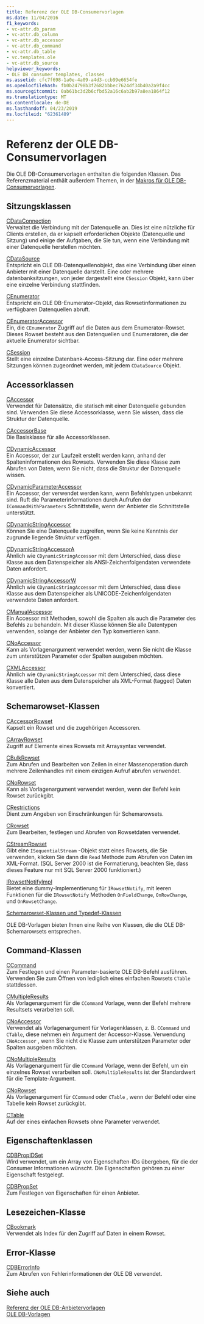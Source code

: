```yaml
---
title: Referenz der OLE DB-Consumervorlagen
ms.date: 11/04/2016
f1_keywords:
- vc-attr.db_param
- vc-attr.db_column
- vc-attr.db_accessor
- vc-attr.db_command
- vc-attr.db_table
- vc.templates.ole
- vc-attr.db_source
helpviewer_keywords:
- OLE DB consumer templates, classes
ms.assetid: cfc7f698-1a0e-4a09-a4d3-ccb99e6654fe
ms.openlocfilehash: fb0b24798b3f2682bbbec7624df34b40a2a9f4cc
ms.sourcegitcommit: 0ab61bc3d2b6cfbd52a16c6ab2b97a8ea1864f12
ms.translationtype: MT
ms.contentlocale: de-DE
ms.lasthandoff: 04/23/2019
ms.locfileid: "62361489"
---
```

# <a name="ole-db-consumer-templates-reference"></a>Referenz der OLE DB-Consumervorlagen

Die OLE DB-Consumervorlagen enthalten die folgenden Klassen. Das Referenzmaterial enthält außerdem Themen, in der [Makros für OLE DB-Consumervorlagen](../../data/oledb/macros-and-global-functions-for-ole-db-consumer-templates.md).

## <a name="session-classes"></a>Sitzungsklassen

[CDataConnection](../../data/oledb/cdataconnection-class.md)<br/>
Verwaltet die Verbindung mit der Datenquelle an. Dies ist eine nützliche für Clients erstellen, da er kapselt erforderlichen Objekte (Datenquelle und Sitzung) und einige der Aufgaben, die Sie tun, wenn eine Verbindung mit einer Datenquelle herstellen möchten.

[CDataSource](../../data/oledb/cdatasource-class.md)<br/>
Entspricht ein OLE DB-Datenquellenobjekt, das eine Verbindung über einen Anbieter mit einer Datenquelle darstellt. Eine oder mehrere datenbanksitzungen, von jeder dargestellt eine `CSession` Objekt, kann über eine einzelne Verbindung stattfinden.

[CEnumerator](../../data/oledb/cenumerator-class.md)<br/>
Entspricht ein OLE DB-Enumerator-Objekt, das Rowsetinformationen zu verfügbaren Datenquellen abruft.

[CEnumeratorAccessor](../../data/oledb/cenumeratoraccessor-class.md)<br/>
Ein, die `CEnumerator` Zugriff auf die Daten aus dem Enumerator-Rowset. Dieses Rowset besteht aus den Datenquellen und Enumeratoren, die der aktuelle Enumerator sichtbar.

[CSession](../../data/oledb/csession-class.md)<br/>
Stellt eine einzelne Datenbank-Access-Sitzung dar. Eine oder mehrere Sitzungen können zugeordnet werden, mit jedem `CDataSource` Objekt.

## <a name="accessor-classes"></a>Accessorklassen

[CAccessor](../../data/oledb/caccessor-class.md)<br/>
Verwendet für Datensätze, die statisch mit einer Datenquelle gebunden sind. Verwenden Sie diese Accessorklasse, wenn Sie wissen, dass die Struktur der Datenquelle.

[CAccessorBase](../../data/oledb/caccessorbase-class.md)<br/>
Die Basisklasse für alle Accessorklassen.

[CDynamicAccessor](../../data/oledb/cdynamicaccessor-class.md)<br/>
Ein Accessor, der zur Laufzeit erstellt werden kann, anhand der Spalteninformationen des Rowsets. Verwenden Sie diese Klasse zum Abrufen von Daten, wenn Sie nicht, dass die Struktur der Datenquelle wissen.

[CDynamicParameterAccessor](../../data/oledb/cdynamicparameteraccessor-class.md)<br/>
Ein Accessor, der verwendet werden kann, wenn Befehlstypen unbekannt sind. Ruft die Parameterinformationen durch Aufrufen der `ICommandWithParameters` Schnittstelle, wenn der Anbieter die Schnittstelle unterstützt.

[CDynamicStringAccessor](../../data/oledb/cdynamicstringaccessor-class.md)<br/>
Können Sie eine Datenquelle zugreifen, wenn Sie keine Kenntnis der zugrunde liegende Struktur verfügen.

[CDynamicStringAccessorA](../../data/oledb/cdynamicstringaccessora-class.md)<br/>
Ähnlich wie `CDynamicStringAccessor` mit dem Unterschied, dass diese Klasse aus dem Datenspeicher als ANSI-Zeichenfolgendaten verwendete Daten anfordert.

[CDynamicStringAccessorW](../../data/oledb/cdynamicstringaccessorw-class.md)<br/>
Ähnlich wie `CDynamicStringAccessor` mit dem Unterschied, dass diese Klasse aus dem Datenspeicher als UNICODE-Zeichenfolgendaten verwendete Daten anfordert.

[CManualAccessor](../../data/oledb/cmanualaccessor-class.md)<br/>
Ein Accessor mit Methoden, sowohl die Spalten als auch die Parameter des Befehls zu behandeln. Mit dieser Klasse können Sie alle Datentypen verwenden, solange der Anbieter den Typ konvertieren kann.

[CNoAccessor](../../data/oledb/cnoaccessor-class.md)<br/>
Kann als Vorlagenargument verwendet werden, wenn Sie nicht die Klasse zum unterstützen Parameter oder Spalten ausgeben möchten.

[CXMLAccessor](../../data/oledb/cxmlaccessor-class.md)<br/>
Ähnlich wie `CDynamicStringAccessor` mit dem Unterschied, dass diese Klasse alle Daten aus dem Datenspeicher als XML-Format (tagged) Daten konvertiert.

## <a name="rowset-classes"></a>Schemarowset-Klassen

[CAccessorRowset](../../data/oledb/caccessorrowset-class.md)<br/>
Kapselt ein Rowset und die zugehörigen Accessoren.

[CArrayRowset](../../data/oledb/carrayrowset-class.md)<br/>
Zugriff auf Elemente eines Rowsets mit Arraysyntax verwendet.

[CBulkRowset](../../data/oledb/cbulkrowset-class.md)<br/>
Zum Abrufen und Bearbeiten von Zeilen in einer Massenoperation durch mehrere Zeilenhandles mit einem einzigen Aufruf abrufen verwendet.

[CNoRowset](../../data/oledb/cnorowset-class.md)<br/>
Kann als Vorlagenargument verwendet werden, wenn der Befehl kein Rowset zurückgibt.

[CRestrictions](../../data/oledb/crestrictions-class.md)<br/>
Dient zum Angeben von Einschränkungen für Schemarowsets.

[CRowset](../../data/oledb/crowset-class.md)<br/>
Zum Bearbeiten, festlegen und Abrufen von Rowsetdaten verwendet.

[CStreamRowset](../../data/oledb/cstreamrowset-class.md)<br/>
Gibt eine `ISequentialStream` -Objekt statt eines Rowsets, die Sie verwenden, klicken Sie dann die `Read` Methode zum Abrufen von Daten im XML-Format. (SQL Server 2000 ist die Formatierung, beachten Sie, dass dieses Feature nur mit SQL Server 2000 funktioniert.)

[IRowsetNotifyImpl](../../data/oledb/irowsetnotifyimpl-class.md)<br/>
Bietet eine dummy-Implementierung für `IRowsetNotify`, mit leeren Funktionen für die `IRowsetNotify` Methoden `OnFieldChange`, `OnRowChange`, und `OnRowsetChange`.

[Schemarowset-Klassen und Typedef-Klassen](../../data/oledb/schema-rowset-classes-and-typedef-classes.md)

OLE DB-Vorlagen bieten Ihnen eine Reihe von Klassen, die die OLE DB-Schemarowsets entsprechen.

## <a name="command-classes"></a>Command-Klassen

[CCommand](../../data/oledb/ccommand-class.md)<br/>
Zum Festlegen und einen Parameter-basierte OLE DB-Befehl ausführen. Verwenden Sie zum Öffnen von lediglich eines einfachen Rowsets `CTable` stattdessen.

[CMultipleResults](../../data/oledb/cmultipleresults-class.md)<br/>
Als Vorlagenargument für die `CCommand` Vorlage, wenn der Befehl mehrere Resultsets verarbeiten soll.

[CNoAccessor](../../data/oledb/cnoaccessor-class.md)<br/>
Verwendet als Vorlagenargument für Vorlagenklassen, z. B. `CCommand` und `CTable`, diese nehmen ein Argument der Accessor-Klasse. Verwendung `CNoAccessor` , wenn Sie nicht die Klasse zum unterstützen Parameter oder Spalten ausgeben möchten.

[CNoMultipleResults](../../data/oledb/cnomultipleresults-class.md)<br/>
Als Vorlagenargument für die `CCommand` Vorlage, wenn der Befehl, um ein einzelnes Rowset verarbeiten soll. `CNoMultipleResults` ist der Standardwert für die Template-Argument.

[CNoRowset](../../data/oledb/cnorowset-class.md)<br/>
Als Vorlagenargument für `CCommand` oder `CTable` , wenn der Befehl oder eine Tabelle kein Rowset zurückgibt.

[CTable](../../data/oledb/ctable-class.md)<br/>
Auf der eines einfachen Rowsets ohne Parameter verwendet.

## <a name="property-classes"></a>Eigenschaftenklassen

[CDBPropIDSet](../../data/oledb/cdbpropidset-class.md)<br/>
Wird verwendet, um ein Array von Eigenschaften-IDs übergeben, für die der Consumer Informationen wünscht. Die Eigenschaften gehören zu einer Eigenschaft festgelegt.

[CDBPropSet](../../data/oledb/cdbpropset-class.md)<br/>
Zum Festlegen von Eigenschaften für einen Anbieter.

## <a name="bookmark-class"></a>Lesezeichen-Klasse

[CBookmark](../../data/oledb/cbookmark-class.md)<br/>
Verwendet als Index für den Zugriff auf Daten in einem Rowset.

## <a name="error-class"></a>Error-Klasse

[CDBErrorInfo](../../data/oledb/cdberrorinfo-class.md)<br/>
Zum Abrufen von Fehlerinformationen der OLE DB verwendet.

## <a name="see-also"></a>Siehe auch

[Referenz der OLE DB-Anbietervorlagen](../../data/oledb/ole-db-provider-templates-reference.md)<br/>
[OLE DB-Vorlagen](../../data/oledb/ole-db-templates.md)